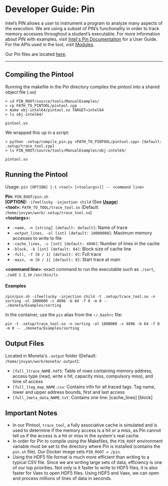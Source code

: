 # Developer Guide: Pin

Intel’s PIN allows a user to instrument a program to analyze many aspects of the execution. We are using a subset of PIN’s functionality in order to track memory accesses throughout a student’s executable. For more information about PIN with examples, visit [Intel's Pin Documentation](https://software.intel.com/sites/landingpage/pintool/docs/71313/Pin/html/) for a User Guide. For the APIs used in the tool, visit [Modules](https://software.intel.com/sites/landingpage/pintool/docs/71313/Pin/html/modules.html).

Our Pin files are located [here](https://github.com/NVSL/CSE141pp-Tool-Moneta-Pin).
<hr>

## Compiling the Pintool

Running the makefile in the Pin directory compiles the pintool into a shared object file (.so)

```
> cd PIN_ROOT/source/tools/ManualExamples/
> cp PATH_TO_PINTOOL/pintool.cpp .
> make obj-intel64/pintool.so TARGET=intel64
> ls obj-intel64/

pintool.so
```
We wrapped this up in a script:

```
> python .setup/compile_pin.py <PATH_TO_PINTOOL/pintool.cpp> [default: .setup/trace_tool.cpp]
> ls PIN_ROOT/source/tools/ManualExamples/obj-intel64/

pintool.so
```

## Running the Pintool

Usage: `pin [OPTION] [-t <tool> [<toolargs>]] -- <command line>`

**Pin:** `PIN_ROOT/pin.sh`  
**[OPTION]:** `-ifeellucky -injection child` (See [**Usage**](https://github.com/NVSL/CSE141pp-Tool-Moneta-Pin))  
**\<tool\>:** `PATH_TO_TOOL/trace_tool.so` (Default: `/home/jovyan/work/.setup/trace_tool.so`)  
**\<toolargs\>:**  
- `-name, -n [string] [default: default]`: Name of trace  
- `-output_lines, -ol [int] [default: 10000000]`: Maximum memory accesses to write to file  
- `-cache_lines, -c [int] [default: 4096]`: Number of lines in the cache  
- `-block, -b [int] [default: 64]`: Block size of cache line  
- `-full, -f [0 / 1] [default: 0]`: Full trace  
- `-main, -m [0 / 1] [default: 0]`: Start trace at main 

**\<command line\>**: exact command to run the executable such as `./sort`, `./add 1 2`, or `/usr/bin/ls`

#### Examples
```
/pin/pin.sh -ifeellucky -injection child -t .setup/trace_tool.so -n sorting -ol 1000000 -c 4096 -b 64 -f 0 -m 0 -- ./moneta/Examples/sorting
```
In the container, use the `pin` alias from the `~/.bashrc` file:
```
pin -t .setup/trace_tool.so -n sorting -ol 1000000 -c 4096 -b 64 -f 0 -m 0 -- ./moneta/Examples/sorting
```

## Output Files
Located in Moneta's `.output` folder (Default: `/home/jovyan/work/moneta/.output`):
- `[full_]trace_NAME.hdf5`: Table of rows containing memory address, access type (read, write x hit, capacity miss, compulsory miss), and time of access
- `[full_]tag_map_NAME.csv`: Contains info for all traced tags. Tag name, lower and upper address bounds, first and last access
- `[full_]meta_data_NAME.txt`: Contains one line: [cache_lines] [block]

## Important Notes
 - In our Pintool, `trace_tool`, a fully associative cache is simulated and is used to determine if the memory access is a hit or a miss, as Pin cannot tell us if the access is a hit or miss in the system's real cache.
 - In order for Pin to compile using the Makefiles, the `PIN_ROOT` environment variable must be set to the directory where Pin is installed (contains the `pin.sh` file). Our Docker image sets `PIN_ROOT = /pin`.
 - Using the HDF5 file format is much more efficient than writing to a typical CSV file. Since we are writing large sets of data, efficiency is one of our top priorities. Not only is it faster to write to HDF5 files, it is also faster for Vaex to open HDF5 files. Using HDF5 and Vaex, we can open and process millions of lines of data in seconds. 
